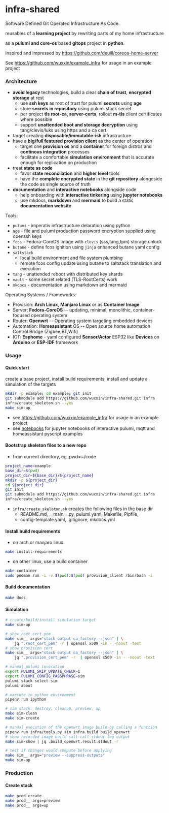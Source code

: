 # infra-shared

Software Defined Git Operated Infrastructure As Code.


reusables of a **learning project** by rewriting parts of my home infrastructure

as a **pulumi and core-os** based **gitops** project in **python**.


Inspired and impressed by https://github.com/deuill/coreos-home-server

See https://github.com/wuxxin/example_infra for usage in an example project

### Architecture

- **avoid legacy** technologies, build a clear **chain of trust**, **encrypted storage** at rest
    - use **ssh keys** as root of trust for pulumi **secrets** using **age**
    - store **secrets in repository** using pulumi stack secret
    - per project **tls root-ca, server-certs**, rollout **m-tls** client certificates where possible
    - support **unattended boot and storage decryption** using tang/clevis/luks using https and a ca cert
- target creating **disposable/immutable-ish** infrastructure
- have a **big/full featured provision client** as the center of operation
    - target one **provision os** and a **container** for foreign distros and **continous integration** processes
    - facilitate a comfortable **simulation environment** that is accurate enough for replication on production
- treat **state as code**
    - favor **state reconcilation** and **higher level** tools
    - have the **complete encrypted state** in the **git repository** alongeside the code as single source of truth
- **documentation** and **interactive notebooks** alongside code
    - help onboarding with **interactive tinkering** using **jupyter notebooks**
    - use mkdocs, **markdown** and **mermaid** to build a static **documentation website**

Tools:

- `pulumi` - imperativ infrastructure delaration using python
- `age` - file and pulumi production password encryption supplied using openssh keys
- `fcos` - Fedora-CoreOS Image with `clevis` (sss,tang,tpm) storage unlock
- `butane` - define fcos ignition using `jinja` enhanced butane yaml config
- `saltstack`
    - local build environment and file system plumbing
    - remote fcos config update using butane to saltstack translation and execution
- `tang` - unattended reboot with distributed key shards
- `vault` - some secret related (TLS-RootCerts) work
- `mkdocs` - documentation using markdown and mermaid

Operating Systems / Frameworks:

- Provision: **Arch Linux**, **Manjaro Linux** or as **Container Image**
- Server: **Fedora-CoreOS** -- updating, minimal, monolithic, container-focused operating system
- Router: **Openwrt** -- Operating system targeting embedded devices
- Automation: **Homeassistant** OS -- Open source home automation Control Bridge (Zigbee,BT,Wifi)
- IOT: **Esphome** - yaml configured **Sensor/Actor** ESP32 like **Devices** on **Arduino** or **ESP-IDF** framework

### Usage

#### Quick start

create a base project, install build requirements, install and update a simulation of the targets

```sh
mkdir -p example; cd example; git init
git submodule add https://github.com/wuxxin/infra-shared.git infra
infra/create_skeleton.sh --yes
make sim-up
```

- see https://github.com/wuxxin/example_infra for usage in an example project
- see [notebooks](https://github.com/wuxxin/example_infra/notebooks) for jupyter notebooks of interactive pulumi, mqtt and homeassistant pyscript examples

#### Bootstrap skeleton files to a new repo

- from current directory, eg. pwd=~/code

```sh
project_name=example
base_dir=$(pwd)
project_dir=${base_dir}/${project_name}
mkdir -p ${project_dir}
cd ${project_dir}
git init
git submodule add https://github.com/wuxxin/infra-shared.git infra
infra/create_skeleton.sh --yes
```

- `infra/create_skeleton.sh` creates the following files in the base dir
    - README.md, \_\_main\_\_.py, pulumi.yaml, Makefile, Pipfile,
    - config-template.yaml, .gitignore, mkdocs.yml

#### Install build requirements

+ on arch or manjaro linux

```sh
make install-requirements
```

+ on other linux, use a build container

```sh
make container
sudo podman run -i -v $(pwd):$(pwd) provision_client /bin/bash -i
```

#### Build documentation

```sh
make docs
```

#### Simulation

```sh
# create/build/install simulation target
make sim-up

# show root cert pem
make sim__ args="stack output ca_factory --json" | \
    jq ".root_cert_pem" -r | openssl x509 -in - -noout -text
# show provision cert
make sim__ args="stack output ca_factory --json" | \
    jq ".provision_cert_pem" -r  | openssl x509 -in - -noout -text

# manual pulumi invocation
export PULUMI_SKIP_UPDATE_CHECK=1
export PULUMI_CONFIG_PASSPHRASE=sim
pulumi stack select sim
pulumi about

# execute in python environment
pipenv run ipython

# sim stack: destroy, cleanup, preview, up
make sim-clean
make sim-create

# manual execution of the openwrt image build by calling a function
pipenv run infra/tools.py sim infra.build build_openwrt
# show recorded image build salt-call stdout log output
make sim-show | jq .build_openwrt.result.stdout -r

# test if changes would compute before applying
make sim__ args="preview --suppress-outputs"
make sim-up
```

### Production

#### Create stack

```sh
make prod-create
make prod__ args=preview
make prod__ args=up
```
